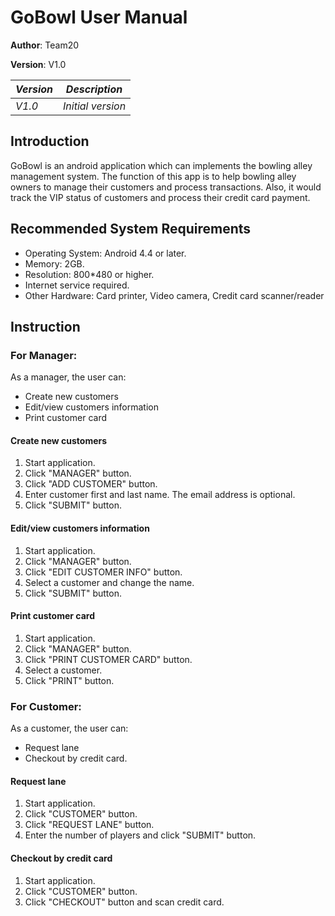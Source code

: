 # GoBowl User Manual

**Author**: Team20

**Version**: V1.0

| *Version* | *Description*       | 
| ----------|:-------------------:|
| *V1.0*    | *Initial version*|

## Introduction
GoBowl is an android application which can implements the bowling alley management system. The function of this app is to help bowling alley owners to manage their customers and process transactions. Also, it would track the VIP status of customers and process their credit card payment.

## Recommended System Requirements
* Operating System: Android 4.4 or later.
* Memory: 2GB.
* Resolution: 800*480 or higher.
* Internet service required.
* Other Hardware:  Card printer, Video camera, Credit card scanner/reader

## Instruction
### For Manager:
As a manager, the user can:
* Create new customers
* Edit/view customers information
* Print customer card

#### Create new customers
1. Start application.
2. Click "MANAGER" button.
3. Click "ADD CUSTOMER" button.
4. Enter customer first and last name. The email address is optional.
5. Click "SUBMIT" button.

#### Edit/view customers information
1. Start application.
2. Click "MANAGER" button.
3. Click "EDIT CUSTOMER INFO" button.
4. Select a customer and change the name.
5. Click "SUBMIT" button.

#### Print customer card
1. Start application.
2. Click "MANAGER" button.
3. Click "PRINT CUSTOMER CARD" button.
4. Select a customer.
5. Click "PRINT" button.

### For Customer:
As a customer, the user can:
* Request lane
* Checkout by credit card.

#### Request lane
1. Start application.
2. Click "CUSTOMER" button.
3. Click "REQUEST LANE" button.
4. Enter the number of players and click "SUBMIT" button.

#### Checkout by credit card
1. Start application.
2. Click "CUSTOMER" button.
3. Click "CHECKOUT" button and scan credit card.

